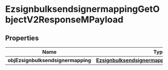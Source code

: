 

# EzsignbulksendsignermappingGetObjectV2ResponseMPayload

## Properties

Name | Type | Description | Notes
------------ | ------------- | ------------- | -------------
**objEzsignbulksendsignermapping** | [**EzsignbulksendsignermappingResponseCompound**](EzsignbulksendsignermappingResponseCompound.md) |  | 





